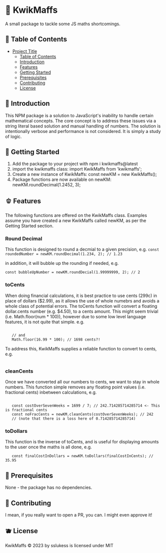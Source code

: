 # 🍎 KwikMaffs

A small package to tackle some JS maths shortcomings.

## 🍐 Table of Contents

- [Project Title](#project-title)
  - [Table of Contents](#table-of-contents)
  - [Introduction](#introduction)
  - [Features](#features)
  - [Getting Started](#getting-started)
  - [Prerequisites](#prerequisites)
  - [Contributing](#contributing)
  - [License](#license)

## 🥦 Introduction

This NPM package is a solution to JavaScript's inability to handle certain mathematical concepts.
The core concept is to address these issues via a string literal based solution and manual handling of numbers. The solution is intentionally verbose and performance is not considered. It is simply a study of logic.

## 🥨 Getting Started

1. Add the package to your project with npm i kwikmaffs@latest
2. import the kwikmaffs class: import KwikMaffs from 'kwikmaffs'; 
3. Create a new instance of KwikMaffs: const newKM = new KwikMaffs(); 
4. Package functions are now available on newKM: newKM.roundDecimal(1.2452, 3); 

## 🫑 Features

The following functions are offered on the KwikMaffs class. 
Examples assume you have created a new KwikMaffs called newKM, as per the Getting Started section.

### Round Decimal

This function is designed to round a decmial to a given precision, e.g. 
```const roundedNumber = newKM.roundDecimal(1.234, 2); // 1.23```

in addition, it will bubble up the rounding if needed, e.g. 

```const bubbleUpNumber = newKM.roundDecial(1.99999999, 2); // 2```

### toCents 

When doing financial calculations, it is best practice to use cents (299c) in place of dollars ($2.99), as it allows the use of whole numebrs and avoids a whole class of potential errors. 
The toCents function will convert a floating dollar.cents number (e.g. $4.50), to a cents amount. 
This might seem trivial (i.e. Math.floor(num * 100)), however due to some low level language features, it is not quite that simple. e.g.

```16.99 * 100; // 1698.9999999999998

   // and 
   Math.floor(16.99 * 100); // 1698 cents?!
```

To address this, KwikMaffs supplies a reliable function to convert to cents, e.g. 

``` const niceCents = newKM.toCents(16.99); // 1699
```

### cleanCents

Once we have converted all our numbers to cents, we want to stay in whole numbers. This function simple removes any floating point values (i.e. fractional cents) inbetween calculations, e.g.

 ```const costInCents = 1699; 

    const costOverSevenWeeks = 1699 / 7; // 242.714285714285714 <- This is fractional cents
    const noFracCents = newKM.cleanCents(costOverSevenWeeks); // 242 
    // (note that there is a loss here of 0.714285714285714)
```

### toDollars 

This function is the inverse of toCents, and is useful for displaying amounts to the user once the maths is all done, e.g. 

 ```const finalCostInCents = 3495; // cents
    const finalCostInDollars = newKM.toDollars(finalCostInCents); // 35.95 
```

## 🍌 Prerequisites

None - the package has no dependencies. 

## 🍍 Contributing 

I mean, if you really want to open a PR, you can. I might even approve it! 

## 🫐 License

KwikMaffs © 2023 by sslukess is licensed under MIT
